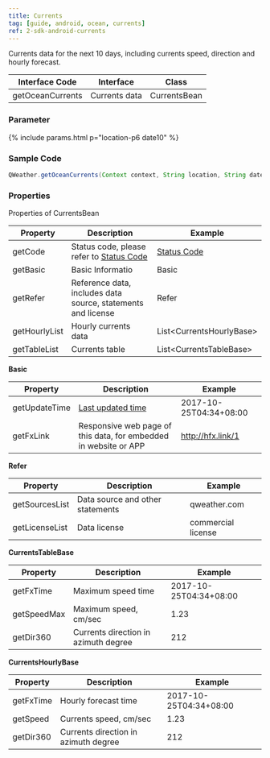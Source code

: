 ```yaml
---
title: Currents
tag: [guide, android, ocean, currents]
ref: 2-sdk-android-currents
---
```


Currents data for the next 10 days, including currents speed, direction and hourly forecast.

| Interface Code| Interface          | Class  |
| -------- | ---------------- | ------- |
| getOceanCurrents| Currents data  | CurrentsBean |

### Parameter

{% include params.html p="location-p6 date10" %}

### Sample Code

```java
QWeather.getOceanCurrents(Context context, String location, String date, OnResultOceanTideListener listener);
```

### Properties

Properties of CurrentsBean

| Property            | Description     | Example                    |
| --------------- | -------- | ---------------------- |
| getCode         | Status code, please refer to [Status Code](/en/docs/resource/status-code/) | [Status Code](/docs/resource/status-code/)         |
| getBasic         | Basic Informatio | Basic       |
| getRefer         | Reference data, includes data source, statements and license | Refer  |
| getHourlyList | Hourly currents data | List\<CurrentsHourlyBase> |
| getTableList | Currents table | List\<CurrentsTableBase> |

**Basic**

| Property           | Description         | Example             |
| -------------- | ------------ | ------------------ |
| getUpdateTime | [Last updated time](/en/docs/resource/glossary/#update-time)  | 2017-10-25T04:34+08:00      |
| getFxLink |Responsive web page of this data, for embedded in website or APP  | http://hfx.link/1 |

**Refer**

| Property           | Description         | Example             |
| -------------- | ------------ | ------------------ |
| getSourcesList | Data source and other statements | qweather.com      |
| getLicenseList | Data license     | commercial license |


**CurrentsTableBase**

| Property         | Description                                                                    | Example               |
| ------------ | ----------------------------------------------------- | -------------------- |
| getFxTime      | Maximum speed time                                 | 2017-10-25T04:34+08:00|
| getSpeedMax        | Maximum speed, cm/sec              | 1.23            |
| getDir360       | Currents direction in azimuth degree                              |    212    |

**CurrentsHourlyBase**

| Property         | Description                                                                    | Example               |
| ------------ | ----------------------------------------------------- | -------------------- |
| getFxTime      | Hourly forecast time                                 | 2017-10-25T04:34+08:00|
| getSpeed        | Currents speed, cm/sec              | 1.23            |
| getDir360       | Currents direction in azimuth degree                              |    212    |


